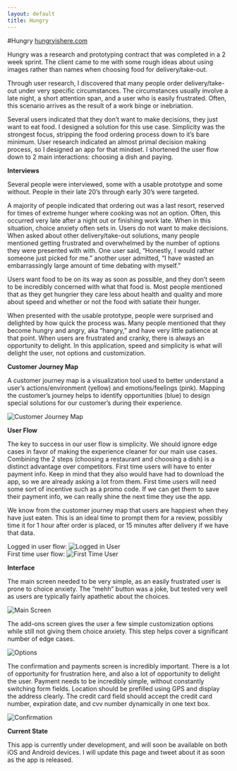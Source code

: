 ```yaml
---
layout: default
title: Hungry
---
```


#Hungry
[hungryishere.com](http://www.hungryishere.com)

Hungry was a research and prototyping contract that was completed in a 2 week sprint. The client came to me with some rough ideas about using images rather than names when choosing food for delivery/take-out.

Through user research, I discovered that many people order delivery/take-out under very specific circumstances. The circumstances usually involve a late night, a short attention span, and a user who is easily frustrated. Often, this scenario arrives as the result of a work binge or inebriation.

Several users indicated that they don’t want to make decisions, they just want to eat food. I designed a solution for this use case. Simplicity was the strongest focus, stripping the food ordering process down to it’s bare minimum. User research indicated an almost primal decision making process, so I designed an app for that mindset. I shortened the user flow down to 2 main interactions: choosing a dish and paying.
</br>



**Interviews**

Several people were interviewed, some with a usable prototype and some without. People in their late 20’s through early 30’s were targeted.  

A majority of people indicated that ordering out was a last resort, reserved for times of extreme hunger where cooking was not an option. Often, this occurred very late after a night out or finishing work late. When in this situation, choice anxiety often sets in. Users do not want to make decisions. When asked about other delivery/take-out solutions, many people mentioned getting frustrated and overwhelmed by the number of options they were presented with with. One user said, “Honestly, I would rather someone just picked for me.” another user admitted, “I have wasted an embarrassingly large amount of time debating with myself.” 

Users want food to be on its way as soon as possible, and they don’t seem to be incredibly concerned with what that food is. Most people mentioned that as they get hungrier they care less about health and quality and more about speed and whether or not the food with satiate their hunger. 

When presented with the usable prototype, people were surprised and delighted by how quick the process was. Many people mentioned that they become hungry and angry, aka “hangry,” and have very little patience at that point.  When users are frustrated and cranky, there is always an opportunity to delight. In this application, speed and simplicity is what will delight the user, not options and customization.
</br>


**Customer Journey Map**

A customer journey map is a visualization tool used to better understand a user’s actions/environment (yellow) and emotions/feelings (pink).  Mapping the customer’s journey helps to identify opportunities (blue) to design special solutions for our customer’s during their experience. 

![Customer Journey Map](/hungry/customerjourneymap.png)
</br>

**User Flow**

The key to success in our user flow is simplicity.  We should ignore edge cases in favor of making the experience cleaner for our main use cases. Combining the 2 steps (choosing a restaurant and choosing a dish) is a distinct advantage over competitors. First time users will have to enter payment info. Keep in mind that they also would have had to download the app, so we are already asking a lot from them. First time users will need some sort of incentive such as a promo code. If we can get them to save their payment info, we can really shine the next time they use the app.

We know from the customer journey map that users are happiest when they have just eaten. This is an ideal time to prompt them for a review, possibly time it for 1 hour after order is placed, or 15 minutes after delivery if we have that data.

Logged in user flow:
![Logged in User](/hungry/loggedinuserflow.png)
</br>
First time user flow:
![First Time User](/hungry/firsttimeuserflow.png)
</br>

**Interface**

The main screen needed to be very simple, as an easily frustrated user is prone to choice anxiety. The “mehh” button was a joke, but tested very well as users are typically fairly apathetic about the choices.

![Main Screen](/hungry/sampledish.png)
</br>

The add-ons screen gives the user a few simple customization options while still not giving them choice anxiety. This step helps cover a significant number of edge cases.

![Options](/hungry/sampleaddons.png)
</br>

The confirmation and payments screen is incredibly important. There is a lot of opportunity for frustration here, and also a lot of opportunity to delight the user. Payment needs to be incredibly simple, without constantly switching form fields. Location should be prefilled using GPS and display the address clearly. The credit card field should accept the credit card number, expiration date, and cvv number dynamically in one text box.

![Confirmation](/hungry/sampleconfirmation.png)
</br>

**Current State**

This app is currently under development, and will soon be available on both iOS and Android devices. I will update this page and tweet about it as soon as the app is released.

